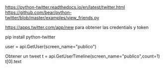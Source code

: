 https://python-twitter.readthedocs.io/en/latest/twitter.html
https://github.com/bear/python-twitter/blob/master/examples/view_friends.py

https://apps.twitter.com/app/new
para obtener las credentials y token

pip install python-twitter


user = api.GetUser(screen_name="publico")

Obtener un tweet
t = api.GetUserTimeline(screen_name="publico",count=1)
t[0].text
